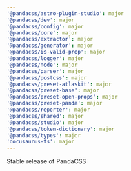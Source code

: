 ```yaml
---
'@pandacss/astro-plugin-studio': major
'@pandacss/dev': major
'@pandacss/config': major
'@pandacss/core': major
'@pandacss/extractor': major
'@pandacss/generator': major
'@pandacss/is-valid-prop': major
'@pandacss/logger': major
'@pandacss/node': major
'@pandacss/parser': major
'@pandacss/postcss': major
'@pandacss/preset-atlaskit': major
'@pandacss/preset-base': major
'@pandacss/preset-open-props': major
'@pandacss/preset-panda': major
'@pandacss/reporter': major
'@pandacss/shared': major
'@pandacss/studio': major
'@pandacss/token-dictionary': major
'@pandacss/types': major
'docusaurus-ts': major
---
```


Stable release of PandaCSS

